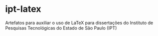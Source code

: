ipt-latex
=========

Artefatos para auxiliar o uso de LaTeX para dissertações do Instituto de Pesquisas Tecnológicas do Estado de São Paulo (IPT)
